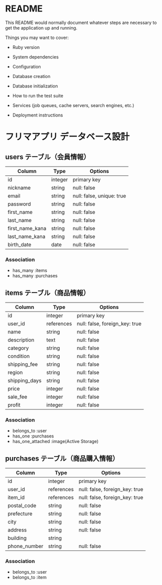 # README

This README would normally document whatever steps are necessary to get the
application up and running.

Things you may want to cover:

* Ruby version

* System dependencies

* Configuration

* Database creation

* Database initialization

* How to run the test suite

* Services (job queues, cache servers, search engines, etc.)

* Deployment instructions




# フリマアプリ データベース設計

## users テーブル（会員情報）

| Column          | Type    | Options                   |
| --------------- | ------- | ------------------------- |
| id              | integer | primary key               |
| nickname        | string  | null: false               |
| email           | string  | null: false, unique: true |
| password        | string  | null: false               |
| first_name      | string  | null: false               |
| last_name       | string  | null: false               |
| first_name_kana | string  | null: false               |
| last_name_kana  | string  | null: false               |
| birth_date      | date    | null: false               |

### Association
- has_many :items
- has_many :purchases


## items テーブル（商品情報）

| Column        | Type       | Options                        |
| ------------- | ---------- | ------------------------------ |
| id            | integer    | primary key                    |
| user_id       | references | null: false, foreign_key: true |
| name          | string     | null: false                    |
| description   | text       | null: false                    |
| category      | string     | null: false                    |
| condition     | string     | null: false                    |
| shipping_fee  | string     | null: false                    |
| region        | string     | null: false                    |
| shipping_days | string     | null: false                    |
| price         | integer    | null: false                    |
| sale_fee      | integer    | null: false                    |
| profit        | integer    | null: false                    |

### Association
- belongs_to :user
- has_one :purchases
- has_one_attached :image(Active Storage)


## purchases テーブル（商品購入情報）

| Column        | Type       | Options                        |
| ------------- | ---------- | ------------------------------ |
| id            | integer    | primary key                    |
| user_id       | references | null: false, foreign_key: true |
| item_id       | references | null: false, foreign_key: true |
| postal_code   | string     | null: false                    |
| prefecture    | string     | null: false                    |
| city          | string     | null: false                    |
| address       | string     | null: false                    |
| building      | string     |                                |
| phone_number  | string     | null: false                    |

### Association
- belongs_to :user
- belongs_to :item
